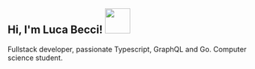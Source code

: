 <h2> Hi, I'm Luca Becci! <img src="https://media.giphy.com/media/3o7btYzX9GycbDy7bW/giphy.gif" width="50"></h2>
<p>Fullstack developer, passionate Typescript, GraphQL and Go. Computer science student.</p>


